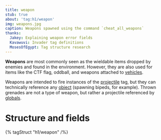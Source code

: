 ```yaml
---
title: weapon
stub: true
about: 'tag:h1/weapon'
img: weapons.jpg
caption: Weapons spawned using the command `cheat_all_weapons`
thanks:
  Jakey: Explaining weapon error fields
  Kavawuvi: Invader tag definitions
  MosesOfEgypt: Tag structure research
---
```

**Weapons** are most commonly seen as the wieldable items dropped by enemies and found in the environment. However, they are also used for items like the CTF flag, oddball, and weapons attached to [vehicles](~vehicle).

Weapons are intended to fire instances of the [projectile](~) tag, but they can technically reference any [object](~) (spawning bipeds, for example). Thrown grenades are not a type of weapon, but rather a projectile referenced by [globals](~).

# Structure and fields

{% tagStruct "h1/weapon" /%}
